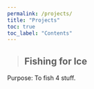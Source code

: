 ```yaml
---
permalink: /projects/
title: "Projects"
toc: true
toc_label: "Contents"
---
```


>## Fishing for Ice

Purpose: To fish 4 stuff.
